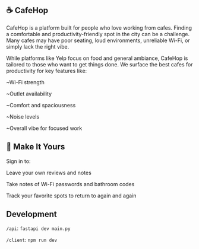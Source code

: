 ## ☕️ CafeHop
CafeHop is a platform built for people who love working from cafes. Finding a comfortable and productivity-friendly spot in the city can be a challenge. Many cafes may have poor seating, loud environments, unreliable Wi-Fi, or simply lack the right vibe.

While platforms like Yelp focus on food and general ambiance, CafeHop is tailored to those who want to get things done. We surface the best cafes for productivity for key features like:

~Wi-Fi strength

~Outlet availability

~Comfort and spaciousness

~Noise levels

~Overall vibe for focused work

## 🔐 Make It Yours
Sign in to:

Leave your own reviews and notes

Take notes of Wi-Fi passwords and bathroom codes

Track your favorite spots to return to again and again

## Development
`/api`: `fastapi dev main.py`


`/client`: `npm run dev`

